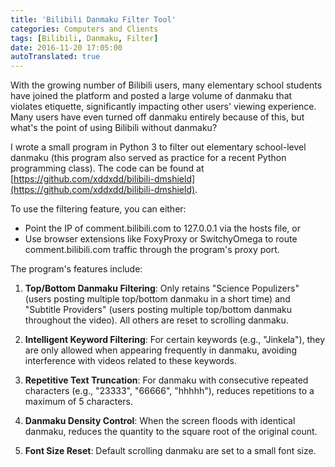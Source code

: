 ```yaml
---
title: 'Bilibili Danmaku Filter Tool'
categories: Computers and Clients
tags: [Bilibili, Danmaku, Filter]
date: 2016-11-20 17:05:00
autoTranslated: true
---
```



With the growing number of Bilibili users, many elementary school students have joined the platform and posted a large volume of danmaku that violates etiquette, significantly impacting other users' viewing experience. Many users have even turned off danmaku entirely because of this, but what's the point of using Bilibili without danmaku?

I wrote a small program in Python 3 to filter out elementary school-level danmaku (this program also served as practice for a recent Python programming class). The code can be found at [https://github.com/xddxdd/bilibili-dmshield](https://github.com/xddxdd/bilibili-dmshield).

To use the filtering feature, you can either:
- Point the IP of comment.bilibili.com to 127.0.0.1 via the hosts file, or
- Use browser extensions like FoxyProxy or SwitchyOmega to route comment.bilibili.com traffic through the program's proxy port.

The program's features include:

1. **Top/Bottom Danmaku Filtering**: Only retains "Science Populizers" (users posting multiple top/bottom danmaku in a short time) and "Subtitle Providers" (users posting multiple top/bottom danmaku throughout the video). All others are reset to scrolling danmaku.

2. **Intelligent Keyword Filtering**: For certain keywords (e.g., "Jinkela"), they are only allowed when appearing frequently in danmaku, avoiding interference with videos related to these keywords.

3. **Repetitive Text Truncation**: For danmaku with consecutive repeated characters (e.g., "23333", "66666", "hhhhh"), reduces repetitions to a maximum of 5 characters.

4. **Danmaku Density Control**: When the screen floods with identical danmaku, reduces the quantity to the square root of the original count.

5. **Font Size Reset**: Default scrolling danmaku are set to a small font size.
```
